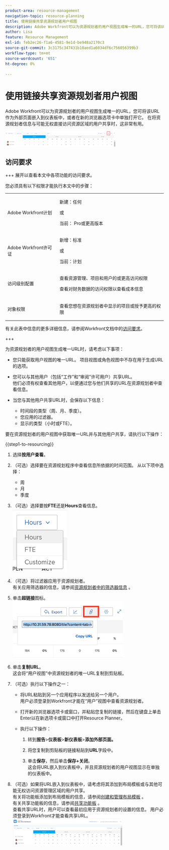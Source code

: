 ```yaml
---
product-area: resource-management
navigation-topic: resource-planning
title: 使用链接共享资源规划者用户视图
description: Adobe Workfront可以为资源规划者的用户视图生成唯一的URL，您可将该URL作为外部页面嵌入到仪表板中，或者在新的浏览器选项卡中单独打开它。 在将资源规划者信息与可能无权直接访问资源区域的用户共享时，这非常有用。
author: Lisa
feature: Resource Management
exl-id: feb2ec26-f1a6-4581-9e1d-be948a2170c3
source-git-commit: 3c3175c347431b10aed1a6034df6c756056399b3
workflow-type: tm+mt
source-wordcount: '651'
ht-degree: 0%

---
```


# 使用链接共享资源规划者用户视图

Adobe Workfront可以为资源规划者的用户视图生成唯一的URL，您可将该URL作为外部页面嵌入到仪表板中，或者在新的浏览器选项卡中单独打开它。 在将资源规划者信息与可能无权直接访问资源区域的用户共享时，这非常有用。

![](assets/rp-user-view-with-link-highlight-350x49.png)

## 访问要求

+++ 展开以查看本文中各项功能的访问要求。

您必须具有以下权限才能执行本文中的步骤：

<table style="table-layout:auto"> 
 <col> 
 <col> 
 <tbody> 
  <tr> 
   <td role="rowheader">Adobe Workfront计划</td> 
    <td><p>新建：任何</p>
       <p>或</p>
       <p>当前： Pro或更高版本</p> </td> 
  </tr> 
  <tr> 
   <td role="rowheader">Adobe Workfront许可证</td> 
   <td><p>新增：标准</p>
       <p>或</p>
       <p>当前：计划</p></td> 
  </tr> 
  <tr> 
   <td role="rowheader">访问级别配置</td> 
   <td> <p>查看资源管理、项目和用户的或更高访问权限</p> <p>查看对财务数据的访问权限以查看成本信息</p></td> 
  </tr> 
  <tr> 
   <td role="rowheader">对象权限</td> 
   <td> <p>查看您想在资源规划者中显示的项目或授予更高的权限</p></td> 
  </tr> 
 </tbody> 
</table>

有关此表中信息的更多详细信息，请参阅Workfront文档中的[访问要求](/help/quicksilver/administration-and-setup/add-users/access-levels-and-object-permissions/access-level-requirements-in-documentation.md)。

+++


为资源规划者的用户视图生成唯一URL时，请考虑以下事项：

* 您只能获取用户视图的唯一URL。 项目视图或角色视图中不存在用于生成URL的选项。
* 您可以与其他用户（包括“工作”和“审阅”许可用户）共享URL。\
  他们必须有权查看其他用户，以便通过您与他们共享的URL在资源规划者中查看信息。
* 当您与其他用户共享URL时，会保存以下信息：

   * 时间段的类型（周、月、季度）。
   * 您应用的过滤器。
   * 显示的类型（小时或FTE）。

要在资源规划者的用户视图中获取唯一URL并与其他用户共享，请执行以下操作：

{{step1-to-resourcing}}

1. 选择&#x200B;**按用户查看**。
1. （可选）选择要在资源规划程序中查看信息所依据的时间范围。 从以下项中选择：

   * 周
   * 月
   * 季度

1. （可选）选择要按&#x200B;**FTE**&#x200B;还是&#x200B;**Hours**&#x200B;查看信息。\
   ![RP_hours_or_fte_in_user_view.png](assets/rp-hours-or-fte-in-user-view.png)

1. （可选）将过滤器应用于资源规划者。\
   有关应用筛选器的信息，请参阅[资源规划者中的筛选器信息](../../resource-mgmt/resource-planning/filter-resource-planner.md) 。

1. 单击&#x200B;**超链接**&#x200B;图标。\
   ![RP_Storm_generate_URL_with_copy_URL_link.png](assets/rp-storm-generate-url-with-copy-url-link-350x182.png)

1. 单击&#x200B;**复制URL**。\
   这会将“用户视图”中资源规划者的唯一URL复制到剪贴板。

1. （可选）执行以下操作之一：  

   * 将URL粘贴到另一个应用程序以发送给另一个用户。\
     用户必须登录到Workfront才能在“用户”视图中查看资源规划者。
   * 打开新的浏览器选项卡或窗口，并粘贴您复制的链接，然后在键盘上单击Enter以在新选项卡或窗口中打开Resource Planner。
   * 执行以下操作：

     <!--   
     <MadCap:conditionalText data-mc-conditions="QuicksilverOrClassic.Draft mode">   
     (NOTE:&nbsp;turn this into a numbered list)   
     </MadCap:conditionalText>   
     -->

      1. 转到&#x200B;**报告**>**仪表板**>**新仪表板**>**添加外部页面。**

      1. 将您复制到剪贴板的链接粘贴到&#x200B;**URL**&#x200B;字段中。
      1. 单击&#x200B;**保存**，然后单击&#x200B;**保存+关闭**。\
         这会将URL嵌入到仪表板中，并且资源规划者的用户视图显示在单独的仪表板中。

1. （可选）如果将URL嵌入到仪表板中，请考虑将其添加到布局模板或与其他可能无权访问资源管理区域的用户共享。\
   有关将功能板添加到布局模板的信息，请参阅[创建和管理布局模板](../../administration-and-setup/customize-workfront/use-layout-templates/create-and-manage-layout-templates.md) 。\
   有关共享功能板的信息，请参阅[共享功能板](../../reports-and-dashboards/dashboards/creating-and-managing-dashboards/share-dashboard.md) 。\
   查看共享URL时，用户可以查看最初应用于资源规划者的设置的信息。 用户必须登录到Workfront才能查看共享URL。\
   ![user_view_dashoard_from_unique_url.png](assets/user-view-dashoard-from-unique-url-350x85.png)
